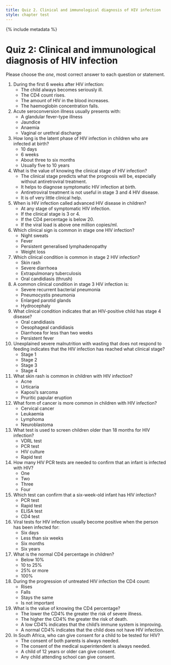 ```yaml
---
title: Quiz 2. Clinical and immunological diagnosis of HIV infection
style: chapter test
---
```


{% include metadata %}

# Quiz 2: Clinical and immunological diagnosis of HIV infection

Please choose the *one*, most correct answer to each question or statement.

1.	During the first 6 weeks after HIV infection:
	-	The child always becomes seriously ill.
	-	The CD4 count rises.
	+	The amount of HIV in the blood increases.
	-	The haemoglobin concentration falls.
2.	Acute seroconversion illness usually presents with:
	+	A glandular fever-type illness
	-	Jaundice
	-	Anaemia
	-	Vaginal or urethral discharge
3.	How long is the latent phase of HIV infection in children who are infected at birth?
	-	10 days
	-	6 weeks
	+	About three to six months
	-	Usually five to 10 years
4.	What is the value of knowing the clinical stage of HIV infection?
	+	The clinical stage predicts what the prognosis will be, especially without antiretroviral treatment.
	-	It helps to diagnose symptomatic HIV infection at birth.
	-	Antiretroviral treatment is not useful in stage 3 and 4 HIV disease.
	-	It is of very little clinical help.
5.	When is HIV infection called advanced HIV disease in children?
	-	At any stage of symptomatic HIV infection.
	+	If the clinical stage is 3 or 4.
	-	If the CD4 percentage is below 20.
	-	If the viral load is above one million copies/ml.
6.	Which clinical sign is common in stage one HIV infection?
	-	Night sweats
	-	Fever
	+	Persistent generalised lymphadenopathy
	-	Weight loss
7.	Which clinical condition is common in stage 2 HIV infection?
	+	Skin rash
	-	Severe diarrhoea
	-	Extrapulmonary tuberculosis
	-	Oral candidiasis (thrush)
8.	A common clinical condition in stage 3 HIV infection is:
	+	Severe recurrent bacterial pneumonia
	-	Pneumocystis pneumonia
	-	Enlarged parotid glands
	-	Hydrocephaly
9.	What clinical condition indicates that an HIV-positive child has stage 4 disease?
	-	Oral candidiasis
	+	Oesophageal candidiasis
	-	Diarrhoea for less than two weeks
	-	Persistent fever
10.	Unexplained severe malnutrition with wasting that does not respond to feeding indicates that the HIV infection has reached what clinical stage?
	-	Stage 1
	-	Stage 2
	-	Stage 3
	+	Stage 4
11.	What skin rash is common in children with HIV infection?
	-	Acne
	-	Urticaria
	-	Kaposi’s sarcoma
	+	Pruritic papular eruption
12.	What form of cancer is more common in children with HIV infection?
	-	Cervical cancer
	-	Leukaemia
	+	Lymphoma
	-	Neuroblastoma
13.	What test is used to screen children older than 18 months for HIV infection?
	-	VDRL test
	-	PCR test
	-	HIV culture
	+	Rapid test
14.	How many HIV PCR tests are needed to confirm that an infant is infected with HIV?
	-	One
	+	Two
	-	Three
	-	Four
15.	Which test can confirm that a six-week-old infant has HIV infection?
	+	PCR test
	-	Rapid test
	-	ELISA test
	-	CD4 test
16.	Viral tests for HIV infection usually become positive when the person has been infected for:
	-	Six days
	+	Less than six weeks
	-	Six months
	-	Six years
17.	What is the normal CD4 percentage in children?
	-	Below 10%
	-	10 to 25%
	+	25% or more
	-	100%
18.	During the progression of untreated HIV infection the CD4 count:
	-	Rises
	+	Falls
	-	Stays the same
	-	Is not important
19.	What is the value of knowing the CD4 percentage?
	+	The lower the CD4% the greater the risk of severe illness.
	-	The higher the CD4% the greater the risk of death.
	-	A low CD4% indicates that the child’s immune system is improving.
	-	A normal CD4% indicates that the child does not have HIV infection.
20.	In South Africa, who can give consent for a child to be tested for HIV?
	-	The consent of both parents is always needed.
	-	The consent of the medical superintendent is always needed.
	+	A child of 12 years or older can give consent.
	-	Any child attending school can give consent.
